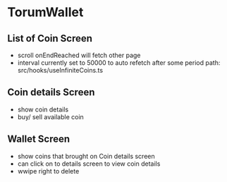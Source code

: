 # TorumWallet

## List of Coin Screen
- scroll onEndReached will fetch other page 
- interval currently set to 50000 to auto refetch after some period path: src/hooks/useInfiniteCoins.ts

## Coin details Screen
- show coin details
- buy/ sell available coin

## Wallet Screen
- show coins that brought on Coin details screen
- can click on to details screen to view coin details
- wwipe right to delete
